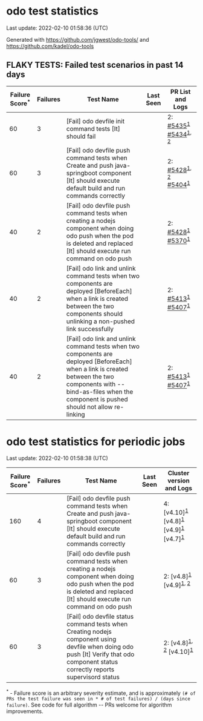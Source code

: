 # odo test statistics
Last update: 2022-02-10 01:58:36 (UTC)

Generated with https://github.com/jgwest/odo-tools/ and https://github.com/kadel/odo-tools
## FLAKY TESTS: Failed test scenarios in past 14 days
| Failure Score<sup>*</sup> | Failures | Test Name | Last Seen | PR List and Logs 
|---|---|---|---|---|
| 60 | 3 | [Fail] odo devfile init command tests [It] should fail  |  | 2: [#5435](https://github.com/openshift/odo/pull/5435)<sup>[1](https://storage.googleapis.com/origin-ci-test/pr-logs/pull/openshift_odo/5435/pull-ci-redhat-developer-odo-main-v4.9-integration-e2e/1490040359009390592/build-log.txt)</sup> [#5434](https://github.com/openshift/odo/pull/5434)<sup>[1](https://storage.googleapis.com/origin-ci-test/pr-logs/pull/openshift_odo/5434/pull-ci-redhat-developer-odo-main-v4.9-integration-e2e/1490965446482989056/build-log.txt), [2](https://storage.googleapis.com/origin-ci-test/pr-logs/pull/openshift_odo/5434/pull-ci-redhat-developer-odo-main-v4.9-integration-e2e/1489644830723149824/build-log.txt)</sup> 
| 60 | 3 | [Fail] odo devfile push command tests when Create and push java-springboot component [It] should execute default build and run commands correctly  |  | 2: [#5428](https://github.com/openshift/odo/pull/5428)<sup>[1](https://storage.googleapis.com/origin-ci-test/pr-logs/pull/openshift_odo/5428/pull-ci-redhat-developer-odo-main-v4.9-integration-e2e/1489657944898277376/build-log.txt), [2](https://storage.googleapis.com/origin-ci-test/pr-logs/pull/openshift_odo/5428/pull-ci-redhat-developer-odo-main-v4.9-integration-e2e/1491504169222148096/build-log.txt)</sup> [#5404](https://github.com/openshift/odo/pull/5404)<sup>[1](https://storage.googleapis.com/origin-ci-test/pr-logs/pull/openshift_odo/5404/pull-ci-redhat-developer-odo-main-v4.9-integration-e2e/1488048853851574272/build-log.txt)</sup> 
| 40 | 2 | [Fail] odo devfile push command tests when creating a nodejs component when doing odo push when the pod is deleted and replaced [It] should execute run command on odo push  |  | 2: [#5428](https://github.com/openshift/odo/pull/5428)<sup>[1](https://storage.googleapis.com/origin-ci-test/pr-logs/pull/openshift_odo/5428/pull-ci-redhat-developer-odo-main-v4.9-integration-e2e/1491473934741147648/build-log.txt)</sup> [#5370](https://github.com/openshift/odo/pull/5370)<sup>[1](https://storage.googleapis.com/origin-ci-test/pr-logs/pull/openshift_odo/5370/pull-ci-redhat-developer-odo-main-v4.9-integration-e2e/1488113882667945984/build-log.txt)</sup> 
| 40 | 2 | [Fail] odo link and unlink command tests when two components are deployed [BeforeEach] when a link is created between the two components should unlinking a non-pushed link successfully  |  | 2: [#5413](https://github.com/openshift/odo/pull/5413)<sup>[1](https://storage.googleapis.com/origin-ci-test/pr-logs/pull/openshift_odo/5413/pull-ci-redhat-developer-odo-main-v4.9-integration-e2e/1488740671698243584/build-log.txt)</sup> [#5407](https://github.com/openshift/odo/pull/5407)<sup>[1](https://storage.googleapis.com/origin-ci-test/pr-logs/pull/openshift_odo/5407/pull-ci-redhat-developer-odo-main-v4.9-integration-e2e/1488515363162296320/build-log.txt)</sup> 
| 40 | 2 | [Fail] odo link and unlink command tests when two components are deployed [BeforeEach] when a link is created between the two components with --bind-as-files when the component is pushed should not allow re-linking  |  | 2: [#5413](https://github.com/openshift/odo/pull/5413)<sup>[1](https://storage.googleapis.com/origin-ci-test/pr-logs/pull/openshift_odo/5413/pull-ci-redhat-developer-odo-main-v4.9-integration-e2e/1488740671698243584/build-log.txt)</sup> [#5407](https://github.com/openshift/odo/pull/5407)<sup>[1](https://storage.googleapis.com/origin-ci-test/pr-logs/pull/openshift_odo/5407/pull-ci-redhat-developer-odo-main-v4.9-integration-e2e/1488515363162296320/build-log.txt)</sup> 


# odo test statistics for periodic jobs
Last update: 2022-02-10 01:58:38 (UTC)

| Failure Score<sup>*</sup> | Failures | Test Name | Last Seen | Cluster version and Logs 
|---|---|---|---|---|
| 160 | 4 | [Fail] odo devfile push command tests when Create and push java-springboot component [It] should execute default build and run commands correctly  |  | 4: [v4.10]<sup>[1](https://storage.googleapis.com/origin-ci-test/logs/periodic-ci-redhat-developer-odo-main-v4.10-integration-e2e-periodic/1490747291840024576/build-log.txt)</sup> [v4.8]<sup>[1](https://storage.googleapis.com/origin-ci-test/logs/periodic-ci-redhat-developer-odo-main-v4.8-integration-e2e-periodic/1490203784008175616/build-log.txt)</sup> [v4.9]<sup>[1](https://storage.googleapis.com/origin-ci-test/logs/periodic-ci-redhat-developer-odo-main-v4.9-integration-e2e-periodic/1487123572261392384/build-log.txt)</sup> [v4.7]<sup>[1](https://storage.googleapis.com/origin-ci-test/logs/periodic-ci-redhat-developer-odo-main-v4.7-integration-e2e-periodic/1490928490445279232/build-log.txt)</sup> 
| 60 | 3 | [Fail] odo devfile push command tests when creating a nodejs component when doing odo push when the pod is deleted and replaced [It] should execute run command on odo push  |  | 2: [v4.8]<sup>[1](https://storage.googleapis.com/origin-ci-test/logs/periodic-ci-redhat-developer-odo-main-v4.8-integration-e2e-periodic/1488572986402279424/build-log.txt)</sup> [v4.9]<sup>[1](https://storage.googleapis.com/origin-ci-test/logs/periodic-ci-redhat-developer-odo-main-v4.9-integration-e2e-periodic/1488572988914667520/build-log.txt), [2](https://storage.googleapis.com/origin-ci-test/logs/periodic-ci-redhat-developer-odo-main-v4.9-integration-e2e-periodic/1490294416311586816/build-log.txt)</sup> 
| 60 | 3 | [Fail] odo devfile status command tests when Creating nodejs component using devfile when doing odo push [It] Verify that odo component status correctly reports supervisord status  |  | 2: [v4.8]<sup>[1](https://storage.googleapis.com/origin-ci-test/logs/periodic-ci-redhat-developer-odo-main-v4.8-integration-e2e-periodic/1490203784008175616/build-log.txt), [2](https://storage.googleapis.com/origin-ci-test/logs/periodic-ci-redhat-developer-odo-main-v4.8-integration-e2e-periodic/1490294415468531712/build-log.txt)</sup> [v4.10]<sup>[1](https://storage.googleapis.com/origin-ci-test/logs/periodic-ci-redhat-developer-odo-main-v4.10-integration-e2e-periodic/1488120146345070592/build-log.txt)</sup> 



<sup>*</sup> - Failure score is an arbitrary severity estimate, and is approximately `(# of PRs the test failure was seen in * # of test failures) / (days since failure)`. See code for full algorithm -- PRs welcome for algorithm improvements.
